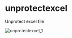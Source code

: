 # unprotectexcel
Unprotect excel file

![unprotectexcel_1](https://user-images.githubusercontent.com/18431164/112328522-b5fb1680-8cb6-11eb-96f6-8c6d2a29b6ba.PNG)
